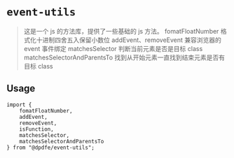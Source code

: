 # `event-utils`

> 这是一个 js 的方法库，提供了一些基础的 js 方法。
> fomatFloatNumber 格式化十进制四舍五入保留小数位
> addEvent、removeEvent 兼容浏览器的 event 事件绑定
> matchesSelector 判断当前元素是否是目标 class
> matchesSelectorAndParentsTo 找到从开始元素一直找到结束元素是否有目标 class

## Usage

```
import {
    fomatFloatNumber,
    addEvent,
    removeEvent,
    isFunction,
    matchesSelector,
    matchesSelectorAndParentsTo
} from "@dpdfe/event-utils";
```
